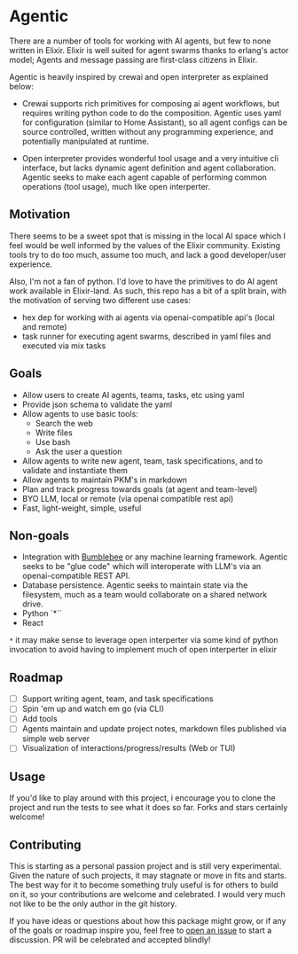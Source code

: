 # Agentic

There are a number of tools for working with AI agents, but few to none written in Elixir. Elixir is well suited for agent swarms thanks to erlang's actor model; Agents and message passing are first-class citizens in Elixir.

Agentic is heavily inspired by crewai and open interpreter as explained below:

- Crewai supports rich primitives for composing ai agent workflows, but requires writing python code to do the composition. Agentic uses yaml for configuration (similar to Home Assistant), so all agent configs can be source controlled, written without any programming experience, and potentially manipulated at runtime.

- Open interpreter provides wonderful tool usage and a very intuitive cli interface, but lacks dynamic agent definition and agent collaboration. Agentic seeks to make each agent capable of performing common operations (tool usage), much like open interperter.

## Motivation

There seems to be a sweet spot that is missing in the local AI space which I feel would be well informed by the values of the Elixir community. Existing tools try to do too much, assume too much, and lack a good developer/user experience.

Also, I'm not a fan of python. I'd love to have the primitives to do AI agent work available in Elixir-land. As such, this repo has a bit of a split brain, with the motivation of serving two different use cases:

- hex dep for working with ai agents via openai-compatible api's (local and remote)
- task runner for executing agent swarms, described in yaml files and executed via mix tasks

## Goals

- Allow users to create AI agents, teams, tasks, etc using yaml
- Provide json schema to validate the yaml
- Allow agents to use basic tools:
  - Search the web
  - Write files
  - Use bash
  - Ask the user a question
- Allow agents to write new agent, team, task specifications, and to validate and instantiate them
- Allow agents to maintain PKM's in markdown
- Plan and track progress towards goals (at agent and team-level)
- BYO LLM, local or remote (via openai compatible rest api)
- Fast, light-weight, simple, useful

## Non-goals

- Integration with [Bumblebee](https://github.com/elixir-nx/bumblebee) or any machine learning framework. Agentic seeks to be "glue code" which will interoperate with LLM's via an openai-compatible REST API.
- Database persistence. Agentic seeks to maintain state via the filesystem, much as a team would collaborate on a shared network drive.
- Python `\*``
- React

`*` it may make sense to leverage open interperter via some kind of python invocation to avoid having to implement much of open interperter in elixir

## Roadmap

- [ ] Support writing agent, team, and task specifications
- [ ] Spin 'em up and watch em go (via CLI)
- [ ] Add tools
- [ ] Agents maintain and update project notes, markdown files published via simple web server
- [ ] Visualization of interactions/progress/results (Web or TUI)

## Usage

If you'd like to play around with this project, i encourage you to clone the project and run the tests to see what it does so far. Forks and stars certainly welcome!

## Contributing

This is starting as a personal passion project and is still very experimental. Given the nature of such projects, it may stagnate or move in fits and starts. The best way for it to become something truly useful is for others to build on it, so your contributions are welcome and celebrated. I would very much not like to be the only author in the git history.

If you have ideas or questions about how this package might grow, or if any of the goals or roadmap inspire you, feel free to [open an issue](https://github.com/tensiondriven/agentic/issues/new) to start a discussion. PR will be celebrated and accepted blindly!

